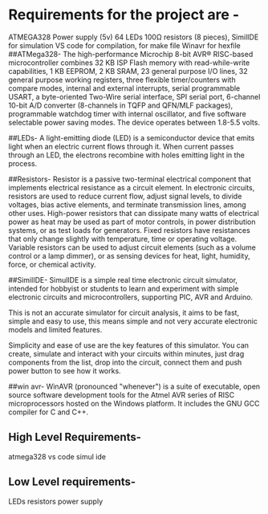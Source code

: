 # Requirements for the project are -
ATMEGA328
Power supply (5v)
64 LEDs
100Ω resistors (8 pieces),
SimilIDE for simulation
VS code for compilation, for make file
Winavr for hexfile
##ATMega328-
The high-performance Microchip 8-bit AVR® RISC-based microcontroller combines 32 KB ISP Flash memory with read-while-write capabilities, 1 KB EEPROM, 2 KB SRAM, 23 general purpose I/O lines, 32 general purpose working registers, three flexible timer/counters with compare modes, internal and external interrupts, serial programmable USART, a byte-oriented Two-Wire serial interface, SPI serial port, 6-channel 10-bit A/D converter (8-channels in TQFP and QFN/MLF packages), programmable watchdog timer with internal oscillator, and five software selectable power saving modes. The device operates between 1.8-5.5 volts.

##LEDs-
A light-emitting diode (LED) is a semiconductor device that emits light when an electric current flows through it. When current passes through an LED, the electrons recombine with holes emitting light in the process.

##Resistors-
Resistor is a passive two-terminal electrical component that implements electrical resistance as a circuit element. In electronic circuits, resistors are used to reduce current flow, adjust signal levels, to divide voltages, bias active elements, and terminate transmission lines, among other uses. High-power resistors that can dissipate many watts of electrical power as heat may be used as part of motor controls, in power distribution systems, or as test loads for generators. Fixed resistors have resistances that only change slightly with temperature, time or operating voltage. Variable resistors can be used to adjust circuit elements (such as a volume control or a lamp dimmer), or as sensing devices for heat, light, humidity, force, or chemical activity.

##SimilIDE-
SimulIDE is a simple real time electronic circuit simulator, intended for hobbyist or students to learn and experiment with simple electronic circuits and microcontrollers, supporting PIC, AVR and Arduino.

This is not an accurate simulator for circuit analysis, it aims to be fast, simple and easy to use, this means simple and not very accurate electronic models and limited features.

Simplicity and ease of use are the key features of this simulator.
You can create, simulate and interact with your circuits within minutes, just drag components from the list, drop into the circuit, connect them and push power button to see how it works.

##win avr-
WinAVR (pronounced "whenever") is a suite of executable, open source software development tools for the Atmel AVR series of RISC microprocessors hosted on the Windows platform. It includes the GNU GCC compiler for C and C++.

## High Level Requirements-
atmega328
vs code 
simul ide
## Low Level requirements-
LEDs
resistors 
power supply
